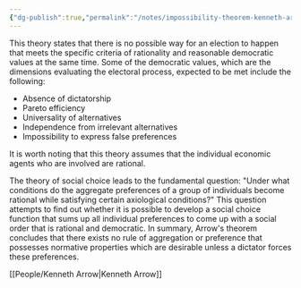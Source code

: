 ```yaml
---
{"dg-publish":true,"permalink":"/notes/impossibility-theorem-kenneth-arrow/"}
---
```



This theory states that there is no possible way for an election to happen that meets the specific criteria of rationality and reasonable democratic values at the same time. Some of the democratic values, which are the dimensions evaluating the electoral process, expected to be met include the following:

-   Absence of dictatorship
-   Pareto efficiency
-   Universality of alternatives
-   Independence from irrelevant alternatives
-   Impossibility to express false preferences

It is worth noting that this theory assumes that the individual economic agents who are involved are rational.

The theory of social choice leads to the fundamental question: "Under what conditions do the aggregate preferences of a group of individuals become rational while satisfying certain axiological conditions?" This question attempts to find out whether it is possible to develop a social choice function that sums up all individual preferences to come up with a social order that is rational and democratic. In summary, Arrow's theorem concludes that there exists no rule of aggregation or preference that possesses normative properties which are desirable unless a dictator forces these preferences.

[[People/Kenneth Arrow\|Kenneth Arrow]]